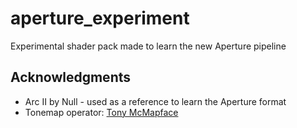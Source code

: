 # aperture_experiment

Experimental shader pack made to learn the new Aperture pipeline

## Acknowledgments
- Arc II by Null - used as a reference to learn the Aperture format
- Tonemap operator: [Tony McMapface](https://github.com/h3r2tic/tony-mc-mapface) 
